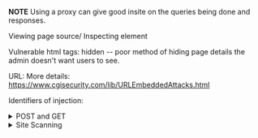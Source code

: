 **NOTE** Using a proxy can give good insite on the queries being done and responses.

Viewing page source/ Inspecting element


Vulnerable html tags:
  hidden -- poor method of hiding page details the admin doesn't want users to see.
  
  
 
 URL:
  More details: https://www.cgisecurity.com/lib/URLEmbeddedAttacks.html
  
  Identifiers of injection: 
   
 
  <details>
  <summary>POST and GET</summary>
  <br>
  Using a proxy to see the type of requests.
  
  </details>
 
  
  <details>
  <summary>Site Scanning</summary>
  <br>
  
  Nikito:
   - to do a basic scan: nikito -host www.ABC.com
   - More info: https://hackertarget.com/nikto-tutorial/
  
  </details>
 
 

